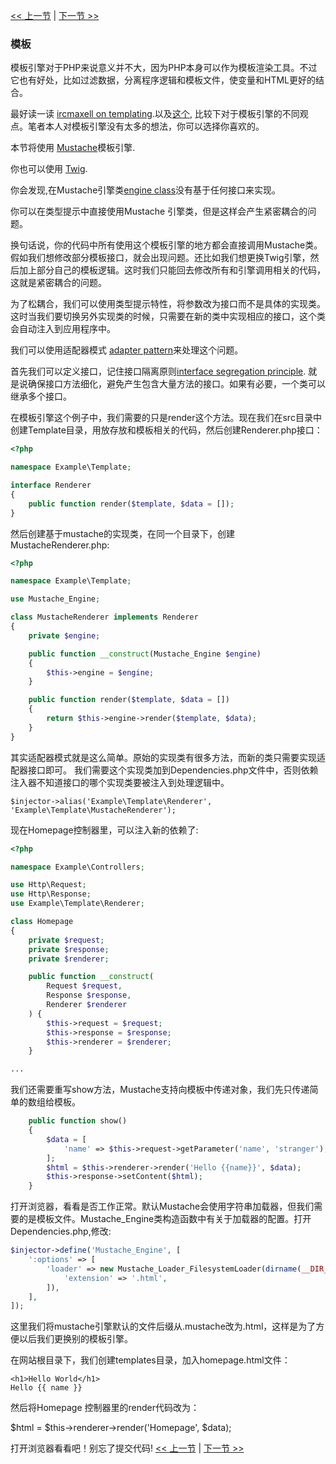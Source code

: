 [<< 上一节](08-dependency-injector.md) | [下一节 >>](10-dynamic-pages.md)

### 模板

模板引擎对于PHP来说意义并不大，因为PHP本身可以作为模板渲染工具。不过它也有好处，比如过滤数据，分离程序逻辑和模板文件，使变量和HTML更好的结合。

最好读一读 [ircmaxell on templating](http://blog.ircmaxell.com/2012/12/on-templating.html).以及[这个](http://chadminick.com/articles/simple-php-template-engine.html), 比较下对于模板引擎的不同观点。笔者本人对模板引擎没有太多的想法，你可以选择你喜欢的。

本节将使用 [Mustache](https://github.com/bobthecow/mustache.php)模板引擎. 

你也可以使用 [Twig](http://twig.sensiolabs.org/).

你会发现,在Mustache引擎类[engine class](https://github.com/bobthecow/mustache.php/blob/master/src/Mustache/Engine.php)没有基于任何接口来实现。

你可以在类型提示中直接使用Mustache 引擎类，但是这样会产生紧密耦合的问题。

换句话说，你的代码中所有使用这个模板引擎的地方都会直接调用Mustache类。假如我们想修改部分模板接口，就会出现问题。还比如我们想更换Twig引擎，然后加上部分自己的模板逻辑。这时我们只能回去修改所有和引擎调用相关的代码，这就是紧密耦合的问题。

为了松耦合，我们可以使用类型提示特性，将参数改为接口而不是具体的实现类。这时当我们要切换另外实现类的时候，只需要在新的类中实现相应的接口，这个类会自动注入到应用程序中。

我们可以使用适配器模式 [adapter pattern](http://en.wikipedia.org/wiki/Adapter_pattern)来处理这个问题。

首先我们可以定义接口，记住接口隔离原则[interface segregation principle](http://en.wikipedia.org/wiki/Interface_segregation_principle). 就是说确保接口方法细化，避免产生包含大量方法的接口。如果有必要，一个类可以继承多个接口。

在模板引擎这个例子中，我们需要的只是render这个方法。现在我们在src目录中创建Template目录，用放存放和模板相关的代码，然后创建Renderer.php接口：
```php
<?php

namespace Example\Template;

interface Renderer
{
    public function render($template, $data = []);
}
```

然后创建基于mustache的实现类，在同一个目录下，创建MustacheRenderer.php:

```php
<?php

namespace Example\Template;

use Mustache_Engine;

class MustacheRenderer implements Renderer
{
    private $engine;

    public function __construct(Mustache_Engine $engine)
    {
        $this->engine = $engine;
    }

    public function render($template, $data = [])
    {
        return $this->engine->render($template, $data);
    }
}
```

其实适配器模式就是这么简单。原始的实现类有很多方法，而新的类只需要实现适配器接口即可。
我们需要这个实现类加到Dependencies.php文件中，否则依赖注入器不知道接口的哪个实现类要被注入到处理逻辑中。

`$injector->alias('Example\Template\Renderer', 'Example\Template\MustacheRenderer');`

现在Homepage控制器里，可以注入新的依赖了:

```php
<?php

namespace Example\Controllers;

use Http\Request;
use Http\Response;
use Example\Template\Renderer;

class Homepage
{
    private $request;
    private $response;
    private $renderer;

    public function __construct(
        Request $request, 
        Response $response,
        Renderer $renderer
    ) {
        $this->request = $request;
        $this->response = $response;
        $this->renderer = $renderer;
    }

...
```

我们还需要重写show方法，Mustache支持向模板中传递对象，我们先只传递简单的数组给模板。

```php
    public function show()
    {
        $data = [
            'name' => $this->request->getParameter('name', 'stranger'),
        ];
        $html = $this->renderer->render('Hello {{name}}', $data);
        $this->response->setContent($html);
    }
```

打开浏览器，看看是否工作正常。默认Mustache会使用字符串加载器，但我们需要的是模板文件。Mustache_Engine类构造函数中有关于加载器的配置。打开Dependencies.php,修改:

```php
$injector->define('Mustache_Engine', [
    ':options' => [
        'loader' => new Mustache_Loader_FilesystemLoader(dirname(__DIR__) . '/templates', [
            'extension' => '.html',
        ]),
    ],
]);
```

这里我们将mustache引擎默认的文件后缀从.mustache改为.html，这样是为了方便以后我们更换别的模板引擎。

在网站根目录下，我们创建templates目录，加入homepage.html文件：

```
<h1>Hello World</h1>
Hello {{ name }}
```

然后将Homepage 控制器里的render代码改为：

$html = $this->renderer->render('Homepage', $data);

打开浏览器看看吧！别忘了提交代码!
[<< 上一节](08-dependency-injector.md) | [下一节 >>](10-dynamic-pages.md)
